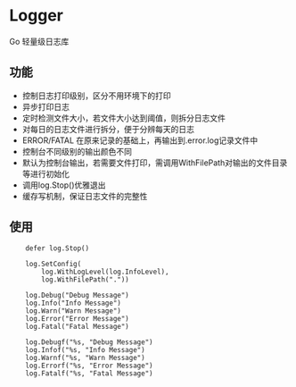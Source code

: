 # Logger

Go 轻量级日志库

## 功能

* 控制日志打印级别，区分不用环境下的打印
* 异步打印日志
* 定时检测文件大小，若文件大小达到阈值，则拆分日志文件
* 对每日的日志文件进行拆分，便于分辨每天的日志
* ERROR/FATAL 在原来记录的基础上，再输出到.error.log记录文件中
* 控制台不同级别的输出颜色不同
* 默认为控制台输出，若需要文件打印，需调用WithFilePath对输出的文件目录等进行初始化
* 调用log.Stop()优雅退出
* 缓存写机制，保证日志文件的完整性

## 使用
~~~
    defer log.Stop()

	log.SetConfig(
		log.WithLogLevel(log.InfoLevel),
		log.WithFilePath("."))

    log.Debug("Debug Message")
    log.Info("Info Message")
    log.Warn("Warn Message")
    log.Error("Error Message")
    log.Fatal("Fatal Message")
    
    log.Debugf("%s, "Debug Message")
    log.Infof("%s, "Info Message")
    log.Warnf("%s, "Warn Message")
    log.Errorf("%s, "Error Message")
    log.Fatalf("%s, "Fatal Message")
~~~